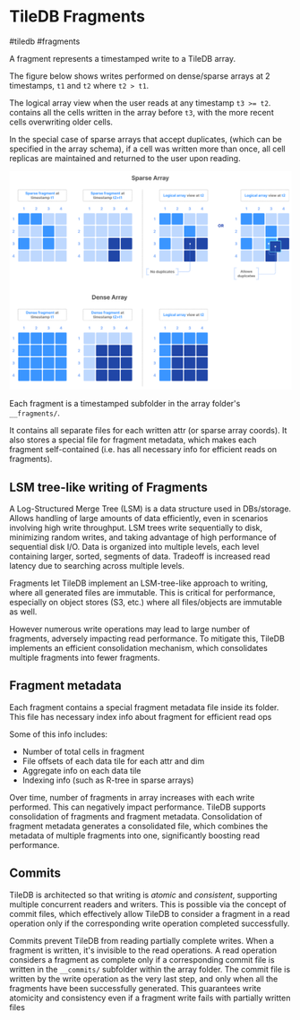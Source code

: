 # TileDB Fragments
#tiledb #fragments

A fragment represents a timestamped write to a TileDB array.

The figure below shows writes performed on dense/sparse arrays at 2 timestamps,
`t1` and `t2` where `t2 > t1`.

The logical array view when the user reads at any timestamp `t3 >= t2`.
contains all the cells written in the array before `t3`,
with the more recent cells overwriting older cells.

In the special case of sparse arrays that accept duplicates,
(which can be specified in the array schema),
if a cell was written more than once,
all cell replicas are maintained and returned to the user upon reading.

![Fragments for Dense and Sparse arrays](./_imgs/tiledb-fragments-sparse-dense-array-light.png)

Each fragment is a timestamped subfolder in the array folder's `__fragments/`.

It contains all separate files for each written attr (or sparse array coords).
It also stores a special file for fragment metadata,
which makes each fragment self-contained
(i.e. has all necessary info for efficient reads on fragments).

## LSM tree-like writing of Fragments

A Log-Structured Merge Tree (LSM) is a data structure used in DBs/storage.
Allows handling of large amounts of data efficiently,
even in scenarios involving high write throughput.
LSM trees write sequentially to disk, minimizing random writes,
and taking advantage of high performance of sequential disk I/O.
Data is organized into multiple levels,
each level containing larger, sorted, segments of data.
Tradeoff is increased read latency due to searching across multiple levels.

Fragments let TileDB implement an LSM-tree-like approach to writing,
where all generated files are immutable.
This is critical for performance, especially on object stores (S3, etc.)
where all files/objects are immutable as well.

However numerous write operations may lead to large number of fragments,
adversely impacting read performance.
To mitigate this, TileDB implements an efficient consolidation mechanism,
which consolidates multiple fragments into fewer fragments.

## Fragment metadata

Each fragment contains a special fragment metadata file inside its folder.
This file has necessary index info about fragment for efficient read ops

Some of this info includes:
- Number of total cells in fragment
- File offsets of each data tile for each attr and dim
- Aggregate info on each data tile
- Indexing info (such as R-tree in sparse arrays)

Over time, number of fragments in array increases with each write performed.
This can negatively impact performance.
TileDB supports consolidation of fragments and fragment metadata.
Consolidation of fragment metadata generates a consolidated file,
which combines the metadata of multiple fragments into one,
significantly boosting read performance.

## Commits

TileDB is architected so that writing is _atomic_ and _consistent_,
supporting multiple concurrent readers and writers.
This is possible via the concept of commit files,
which effectively allow TileDB to consider a fragment in a read operation
only if the corresponding write operation completed successfully.

Commits prevent TileDB from reading partially complete writes.
When a fragment is written, it's invisible to the read operations.
A read operation considers a fragment as complete only if a corresponding
commit file is written in the `__commits/` subfolder within the array folder.
The commit file is written by the write operation as the very last step,
and only when all the fragments have been successfully generated.
This guarantees write atomicity and consistency even if a fragment write
fails with partially written files

